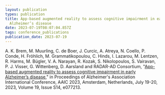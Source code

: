 ```yaml
---
layout: publication
types: publication
title: App-based augmented reality to assess cognitive impairment in early
  Alzheimer’s disease
date: 2023-07-19T08:07:04.857Z
tags: conference_publications
publication_date: 2023-07-19
---
```

A. K. Brem, M. Muurling, C. de Boer, J. Curcic, A. Atreya, N. Coello, P. Conde, H. Fröhlich, M. Grammatikopoulou, C. Hinds, I. Lazarou, M. Lentzen, R. Harms, M. Bügler, V. A. Narayan, R. Kozak, S. Nikolopoulos, S. Vairavan, P. J. Visser, G. Wittenberg, D. Aarsland and RADAR-AD Consortium, "[App-based augmented reality to assess cognitive impairment in early Alzheimer’s disease](https://doi.org/10.1002/alz.077213)," in Proceedings of Alzheimer's Association International Conference, AAIC 2023, Amsterdam, Netherlands, July 19-20, 2023, Volume 19, Issue S14, e077213.